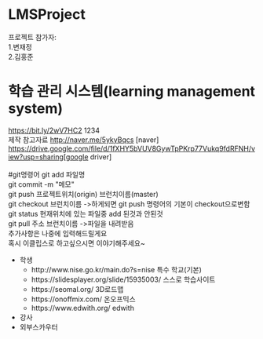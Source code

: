 # LMSProject
프로젝트 참가자:<br>
1.변재정<br>
2.김홍준<br>
# 학습 관리 시스템(learning management system)
https://bit.ly/2wV7HC2 1234<br>
제작 참고자료 http://naver.me/5ykyBqcs [naver] <br> https://drive.google.com/file/d/1fXHY5bVUV8GywTpPKrp77Vukq9fdRFNH/view?usp=sharing[google driver]<br>
<br>
#git명령어
git add 파일명<br>
git commit -m "메모"<br>
git push 프로젝트위치(origin) 브런치이름(master)<br>
git checkout 브런치이름 ->하게되면 git push 명령어의 기본이 checkout으로변함<br>
git status 현재위치에 있는 파일중 add 된것과 안된것 <br>
git pull 주소 브런치이름 ->파일을 내려받음<br>
추가사항은 나중에 입력해드릴게요<br>
혹시 이클립스로 하고싶으시면 이야기해주세요~<br>


<ul>
  <li>학생
    <ul>
      <li>http://www.nise.go.kr/main.do?s=nise 특수 학교(기본)</li>
      <li>https://slidesplayer.org/slide/15935003/ 스스로 학습사이트 </li>
      <li>https://seomal.org/ 3D로드맵 </li>
      <li>https://onoffmix.com/ 온오프믹스</li>
      <li>https://www.edwith.org/ edwith</li>
    </ul>
  </li>
  <li>강사</li>
  <li>외부스카우터</li>
<ul>
